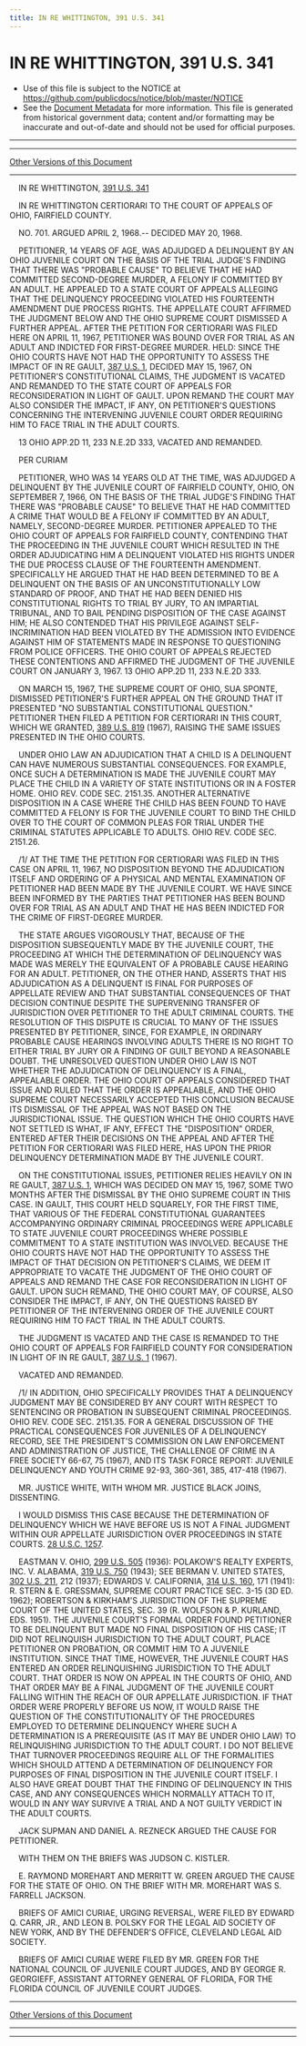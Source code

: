 ```yaml
---
title: IN RE WHITTINGTON, 391 U.S. 341
---
```


# IN RE WHITTINGTON, 391 U.S. 341

* Use of this file is subject to the NOTICE at https://github.com/publicdocs/notice/blob/master/NOTICE
* See the [Document Metadata](../../../index.md) for more information.
  This file is generated from historical government data; content and/or formatting may be inaccurate and out-of-date and should not be used for official purposes.

----------
----------

[Other Versions of this Document](https://publicdocs.github.io/go/links?ns=uslm-x&ref=%2Fus%2Fcourts%2Fscotus%2FusReporter%2F391%2F341)

----------

    IN RE WHITTINGTON, [391 U.S. 341][/us/courts/scotus/usReporter/391/341]

    IN RE WHITTINGTON CERTIORARI TO THE COURT OF APPEALS OF OHIO, FAIRFIELD COUNTY.

    NO. 701.  ARGUED APRIL 2, 1968.-- DECIDED MAY 20, 1968.

    PETITIONER, 14 YEARS OF AGE, WAS ADJUDGED A DELINQUENT BY AN OHIO JUVENILE COURT ON THE BASIS OF THE TRIAL JUDGE'S FINDING THAT THERE WAS "PROBABLE CAUSE" TO BELIEVE THAT HE HAD COMMITTED SECOND-DEGREE MURDER, A FELONY IF COMMITTED BY AN ADULT.  HE APPEALED TO A STATE COURT OF APPEALS ALLEGING THAT THE DELINQUENCY PROCEEDING VIOLATED HIS FOURTEENTH AMENDMENT DUE PROCESS RIGHTS.  THE APPELLATE COURT AFFIRMED THE JUDGMENT BELOW AND THE OHIO SUPREME COURT DISMISSED A FURTHER APPEAL.  AFTER THE PETITION FOR CERTIORARI WAS FILED HERE ON APRIL 11, 1967, PETITIONER WAS BOUND OVER FOR TRIAL AS AN ADULT AND INDICTED FOR FIRST-DEGREE MURDER.  HELD:  SINCE THE OHIO COURTS HAVE NOT HAD THE OPPORTUNITY TO ASSESS THE IMPACT OF IN RE GAULT, [387 U.S. 1][/us/courts/scotus/usReporter/387/1], DECIDED MAY 15, 1967, ON PETITIONER'S CONSTITUTIONAL CLAIMS, THE JUDGMENT IS VACATED AND REMANDED TO THE STATE COURT OF APPEALS FOR RECONSIDERATION IN LIGHT OF GAULT.  UPON REMAND THE COURT MAY ALSO CONSIDER THE IMPACT, IF ANY, ON PETITIONER'S QUESTIONS CONCERNING THE INTERVENING JUVENILE COURT ORDER REQUIRING HIM TO FACE TRIAL IN THE ADULT COURTS.

    13 OHIO APP.2D 11, 233 N.E.2D 333, VACATED AND REMANDED.

    PER CURIAM

    PETITIONER, WHO WAS 14 YEARS OLD AT THE TIME, WAS ADJUDGED A DELINQUENT BY THE JUVENILE COURT OF FAIRFIELD COUNTY, OHIO, ON SEPTEMBER 7, 1966, ON THE BASIS OF THE TRIAL JUDGE'S FINDING THAT THERE WAS "PROBABLE CAUSE" TO BELIEVE THAT HE HAD COMMITTED A CRIME THAT WOULD BE A FELONY IF COMMITTED BY AN ADULT, NAMELY, SECOND-DEGREE MURDER.  PETITIONER APPEALED TO THE OHIO COURT OF APPEALS FOR FAIRFIELD COUNTY, CONTENDING THAT THE PROCEEDING IN THE JUVENILE COURT WHICH RESULTED IN THE ORDER ADJUDICATING HIM A DELINQUENT VIOLATED HIS RIGHTS UNDER THE DUE PROCESS CLAUSE OF THE FOURTEENTH AMENDMENT.  SPECIFICALLY HE ARGUED THAT HE HAD BEEN DETERMINED TO BE A DELINQUENT ON THE BASIS OF AN UNCONSTITUTIONALLY LOW STANDARD OF PROOF, AND THAT HE HAD BEEN DENIED HIS CONSTITUTIONAL RIGHTS TO TRIAL BY JURY, TO AN IMPARTIAL TRIBUNAL, AND TO BAIL PENDING DISPOSITION OF THE CASE AGAINST HIM; HE ALSO CONTENDED THAT HIS PRIVILEGE AGAINST SELF-INCRIMINATION HAD BEEN VIOLATED BY THE ADMISSION INTO EVIDENCE AGAINST HIM OF STATEMENTS MADE IN RESPONSE TO QUESTIONING FROM POLICE OFFICERS.  THE OHIO COURT OF APPEALS REJECTED THESE CONTENTIONS AND AFFIRMED THE JUDGMENT OF THE JUVENILE COURT ON JANUARY 3, 1967.  13 OHIO APP.2D 11, 233 N.E.2D 333.

    ON MARCH 15, 1967, THE SUPREME COURT OF OHIO, SUA SPONTE, DISMISSED PETITIONER'S FURTHER APPEAL ON THE GROUND THAT IT PRESENTED "NO SUBSTANTIAL CONSTITUTIONAL QUESTION."  PETITIONER THEN FILED A PETITION FOR CERTIORARI IN THIS COURT, WHICH WE GRANTED, [389 U.S. 819][/us/courts/scotus/usReporter/389/819] (1967), RAISING THE SAME ISSUES PRESENTED IN THE OHIO COURTS.

    UNDER OHIO LAW AN ADJUDICATION THAT A CHILD IS A DELINQUENT CAN HAVE NUMEROUS SUBSTANTIAL CONSEQUENCES.  FOR EXAMPLE, ONCE SUCH A DETERMINATION IS MADE THE JUVENILE COURT MAY PLACE THE CHILD IN A VARIETY OF STATE INSTITUTIONS OR IN A FOSTER HOME.  OHIO REV. CODE SEC. 2151.35.  ANOTHER ALTERNATIVE DISPOSITION IN A CASE WHERE THE CHILD HAS BEEN FOUND TO HAVE COMMITTED A FELONY IS FOR THE JUVENILE COURT TO BIND THE CHILD OVER TO THE COURT OF COMMON PLEAS FOR TRIAL UNDER THE CRIMINAL STATUTES APPLICABLE TO ADULTS.  OHIO REV. CODE SEC. 2151.26.

    /1/  AT THE TIME THE PETITION FOR CERTIORARI WAS FILED IN THIS CASE ON APRIL 11, 1967, NO DISPOSITION BEYOND THE ADJUDICATION ITSELF AND ORDERING OF A PHYSICAL AND MENTAL EXAMINATION OF PETITIONER HAD BEEN MADE BY THE JUVENILE COURT.  WE HAVE SINCE BEEN INFORMED BY THE PARTIES THAT PETITIONER HAS BEEN BOUND OVER FOR TRIAL AS AN ADULT AND THAT HE HAS BEEN INDICTED FOR THE CRIME OF FIRST-DEGREE MURDER.

    THE STATE ARGUES VIGOROUSLY THAT, BECAUSE OF THE DISPOSITION SUBSEQUENTLY MADE BY THE JUVENILE COURT, THE PROCEEDING AT WHICH THE DETERMINATION OF DELINQUENCY WAS MADE WAS MERELY THE EQUIVALENT OF A PROBABLE CAUSE HEARING FOR AN ADULT.  PETITIONER, ON THE OTHER HAND, ASSERTS THAT HIS ADJUDICATION AS A DELINQUENT IS FINAL FOR PURPOSES OF APPELLATE REVIEW AND THAT SUBSTANTIAL CONSEQUENCES OF THAT DECISION CONTINUE DESPITE THE SUPERVENING TRANSFER OF JURISDICTION OVER PETITIONER TO THE ADULT CRIMINAL COURTS.  THE RESOLUTION OF THIS DISPUTE IS CRUCIAL TO MANY OF THE ISSUES PRESENTED BY PETITIONER, SINCE, FOR EXAMPLE, IN ORDINARY PROBABLE CAUSE HEARINGS INVOLVING ADULTS THERE IS NO RIGHT TO EITHER TRIAL BY JURY OR A FINDING OF GUILT BEYOND A REASONABLE DOUBT.  THE UNRESOLVED QUESTION UNDER OHIO LAW IS NOT WHETHER THE ADJUDICATION OF DELINQUENCY IS A FINAL, APPEALABLE ORDER.  THE OHIO COURT OF APPEALS CONSIDERED THAT ISSUE AND RULED THAT THE ORDER IS APPEALABLE, AND THE OHIO SUPREME COURT NECESSARILY ACCEPTED THIS CONCLUSION BECAUSE ITS DISMISSAL OF THE APPEAL WAS NOT BASED ON THE JURISDICTIONAL ISSUE.  THE QUESTION WHICH THE OHIO COURTS HAVE NOT SETTLED IS WHAT, IF ANY, EFFECT THE "DISPOSITION" ORDER, ENTERED AFTER THEIR DECISIONS ON THE APPEAL AND AFTER THE PETITION FOR CERTIORARI WAS FILED HERE, HAS UPON THE PRIOR DELINQUENCY DETERMINATION MADE BY THE JUVENILE COURT.

    ON THE CONSTITUTIONAL ISSUES, PETITIONER RELIES HEAVILY ON IN RE GAULT, [387 U.S. 1][/us/courts/scotus/usReporter/387/1], WHICH WAS DECIDED ON MAY 15, 1967, SOME TWO MONTHS AFTER THE DISMISSAL BY THE OHIO SUPREME COURT IN THIS CASE.  IN GAULT, THIS COURT HELD SQUARELY, FOR THE FIRST TIME, THAT VARIOUS OF THE FEDERAL CONSTITUTIONAL GUARANTEES ACCOMPANYING ORDINARY CRIMINAL PROCEEDINGS WERE APPLICABLE TO STATE JUVENILE COURT PROCEEDINGS WHERE POSSIBLE COMMITMENT TO A STATE INSTITUTION WAS INVOLVED.  BECAUSE THE OHIO COURTS HAVE NOT HAD THE OPPORTUNITY TO ASSESS THE IMPACT OF THAT DECISION ON PETITIONER'S CLAIMS, WE DEEM IT APPROPRIATE TO VACATE THE JUDGMENT OF THE OHIO COURT OF APPEALS AND REMAND THE CASE FOR RECONSIDERATION IN LIGHT OF GAULT.  UPON SUCH REMAND, THE OHIO COURT MAY, OF COURSE, ALSO CONSIDER THE IMPACT, IF ANY, ON THE QUESTIONS RAISED BY PETITIONER OF THE INTERVENING ORDER OF THE JUVENILE COURT REQUIRING HIM TO FACT TRIAL IN THE ADULT COURTS.

    THE JUDGMENT IS VACATED AND THE CASE IS REMANDED TO THE OHIO COURT OF APPEALS FOR FAIRFIELD COUNTY FOR CONSIDERATION IN LIGHT OF IN RE GAULT, [387 U.S. 1][/us/courts/scotus/usReporter/387/1] (1967).

    VACATED AND REMANDED.

    /1/  IN ADDITION, OHIO SPECIFICALLY PROVIDES THAT A DELINQUENCY JUDGMENT MAY BE CONSIDERED BY ANY COURT WITH RESPECT TO SENTENCING OR PROBATION IN SUBSEQUENT CRIMINAL PROCEEDINGS.  OHIO REV. CODE SEC. 2151.35.  FOR A GENERAL DISCUSSION OF THE PRACTICAL CONSEQUENCES FOR JUVENILES OF A DELINQUENCY RECORD, SEE THE PRESIDENT'S COMMISSION ON LAW ENFORCEMENT AND ADMINISTRATION OF JUSTICE, THE CHALLENGE OF CRIME IN A FREE SOCIETY 66-67, 75 (1967), AND ITS TASK FORCE REPORT: JUVENILE DELINQUENCY AND YOUTH CRIME 92-93, 360-361, 385, 417-418 (1967).

    MR. JUSTICE WHITE, WITH WHOM MR. JUSTICE BLACK JOINS, DISSENTING.

    I WOULD DISMISS THIS CASE BECAUSE THE DETERMINATION OF DELINQUENCY WHICH WE HAVE BEFORE US IS NOT A FINAL JUDGMENT WITHIN OUR APPELLATE JURISDICTION OVER PROCEEDINGS IN STATE COURTS.  [28 U.S.C. 1257][/us/usc/t28/s1257].

    EASTMAN V. OHIO, [299 U.S. 505][/us/courts/scotus/usReporter/299/505] (1936): POLAKOW'S REALTY EXPERTS, INC. V. ALABAMA, [319 U.S. 750][/us/courts/scotus/usReporter/319/750] (1943); SEE BERMAN V. UNITED STATES, [302 U.S. 211][/us/courts/scotus/usReporter/302/211], 212 (1937); EDWARDS V. CALIFORNIA, [314 U.S. 160][/us/courts/scotus/usReporter/314/160], 171 (1941):  R. STERN & E. GRESSMAN, SUPREME COURT PRACTICE SEC. 3-15 (3D ED. 1962); ROBERTSON & KIRKHAM'S JURISDICTION OF THE SUPREME COURT OF THE UNITED STATES, SEC. 39 (R. WOLFSON & P. KURLAND, EDS.  1951).  THE JUVENILE COURT'S FORMAL ORDER FOUND PETITIONER TO BE DELINQUENT BUT MADE NO FINAL DISPOSITION OF HIS CASE; IT DID NOT RELINQUISH JURISDICTION TO THE ADULT COURT, PLACE PETITIONER ON PROBATION, OR COMMIT HIM TO A JUVENILE INSTITUTION.  SINCE THAT TIME, HOWEVER, THE JUVENILE COURT HAS ENTERED AN ORDER RELINQUISHING JURISDICTION TO THE ADULT COURT.  THAT ORDER IS NOW ON APPEAL IN THE COURTS OF OHIO, AND THAT ORDER MAY BE A FINAL JUDGMENT OF THE JUVENILE COURT FALLING WITHIN THE REACH OF OUR APPELLATE JURISDICTION.  IF THAT ORDER WERE PROPERLY BEFORE US NOW, IT WOULD RAISE THE QUESTION OF THE CONSTITUTIONALITY OF THE PROCEDURES EMPLOYED TO DETERMINE DELINQUENCY WHERE SUCH A DETERMINATION IS A PREREQUISITE (AS IT MAY BE UNDER OHIO LAW) TO RELINQUISHING JURISDICTION TO THE ADULT COURT.  I DO NOT BELIEVE THAT TURNOVER PROCEEDINGS REQUIRE ALL OF THE FORMALITIES WHICH SHOULD ATTEND A DETERMINATION OF DELINQUENCY FOR PURPOSES OF FINAL DISPOSITION IN THE JUVENILE COURT ITSELF.  I ALSO HAVE GREAT DOUBT THAT THE FINDING OF DELINQUENCY IN THIS CASE, AND ANY CONSEQUENCES WHICH NORMALLY ATTACH TO IT, WOULD IN ANY WAY SURVIVE A TRIAL AND A NOT GUILTY VERDICT IN THE ADULT COURTS.

    JACK SUPMAN AND DANIEL A. REZNECK ARGUED THE CAUSE FOR PETITIONER.

    WITH THEM ON THE BRIEFS WAS JUDSON C. KISTLER.

    E. RAYMOND MOREHART AND MERRITT W. GREEN ARGUED THE CAUSE FOR THE STATE OF OHIO.  ON THE BRIEF WITH MR. MOREHART WAS S. FARRELL JACKSON.

    BRIEFS OF AMICI CURIAE, URGING REVERSAL, WERE FILED BY EDWARD Q. CARR, JR., AND LEON B. POLSKY FOR THE LEGAL AID SOCIETY OF NEW YORK, AND BY THE DEFENDER'S OFFICE, CLEVELAND LEGAL AID SOCIETY.

    BRIEFS OF AMICI CURIAE WERE FILED BY MR. GREEN FOR THE NATIONAL COUNCIL OF JUVENILE COURT JUDGES, AND BY GEORGE R. GEORGIEFF, ASSISTANT ATTORNEY GENERAL OF FLORIDA, FOR THE FLORIDA COUNCIL OF JUVENILE COURT JUDGES.

----------

[Other Versions of this Document](https://publicdocs.github.io/go/links?ns=uslm-x&ref=%2Fus%2Fcourts%2Fscotus%2FusReporter%2F391%2F341)

----------
----------

[/us/courts/scotus/usReporter/391/341]: https://publicdocs.github.io/go/links?ns=uslm-x&ref=%2Fus%2Fcourts%2Fscotus%2FusReporter%2F391%2F341
[/us/courts/scotus/usReporter/387/1]: https://publicdocs.github.io/go/links?ns=uslm-x&ref=%2Fus%2Fcourts%2Fscotus%2FusReporter%2F387%2F1
[/us/courts/scotus/usReporter/389/819]: https://publicdocs.github.io/go/links?ns=uslm-x&ref=%2Fus%2Fcourts%2Fscotus%2FusReporter%2F389%2F819
[/us/courts/scotus/usReporter/387/1]: https://publicdocs.github.io/go/links?ns=uslm-x&ref=%2Fus%2Fcourts%2Fscotus%2FusReporter%2F387%2F1
[/us/courts/scotus/usReporter/387/1]: https://publicdocs.github.io/go/links?ns=uslm-x&ref=%2Fus%2Fcourts%2Fscotus%2FusReporter%2F387%2F1
[/us/usc/t28/s1257]: https://publicdocs.github.io/go/links?ns=uslm&ref=%2Fus%2Fusc%2Ft28%2Fs1257
[/us/courts/scotus/usReporter/299/505]: https://publicdocs.github.io/go/links?ns=uslm-x&ref=%2Fus%2Fcourts%2Fscotus%2FusReporter%2F299%2F505
[/us/courts/scotus/usReporter/319/750]: https://publicdocs.github.io/go/links?ns=uslm-x&ref=%2Fus%2Fcourts%2Fscotus%2FusReporter%2F319%2F750
[/us/courts/scotus/usReporter/302/211]: https://publicdocs.github.io/go/links?ns=uslm-x&ref=%2Fus%2Fcourts%2Fscotus%2FusReporter%2F302%2F211
[/us/courts/scotus/usReporter/314/160]: https://publicdocs.github.io/go/links?ns=uslm-x&ref=%2Fus%2Fcourts%2Fscotus%2FusReporter%2F314%2F160


